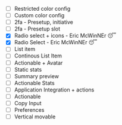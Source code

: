 - [ ] Restricted color config
- [ ] Custom color config
- [ ] 2fa - Presetup, initiative
- [ ] 2fa - Presetup slot
- [x] Radio select + icons - Eric McWinNEr 😴
- [x] Radio Select - Eric McWinNEr 😴
- [ ] List item
- [ ] Continous List Item
- [ ] Actionable + Avatar
- [ ] Static stats
- [ ] Summary preview
- [ ] Actionable Stats
- [ ] Application Integration + actions
- [ ] Actionable
- [ ] Copy Input
- [ ] Preferences
- [ ] Vertical movable